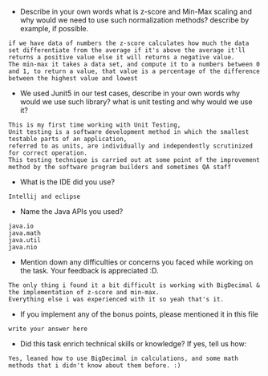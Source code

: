 - Describe in your own words what is z-score and Min-Max scaling and why would we need to use such normalization methods? describe by example, if possible.
```
if we have data of numbers the z-score calculates how much the data set differentiate from the average if it's above the average it'll returns a positive value else it will returns a negative value.
The min-max it takes a data set, and compute it to a numbers between 0 and 1, to return a value, that value is a percentage of the difference between the highest value and lowest
```

- We used Junit5 in our test cases, describe in your own words why would we use such library? 
what is unit testing and why would we use it?
```
This is my first time working with Unit Testing,
Unit testing is a software development method in which the smallest testable parts of an application, 
referred to as units, are individually and independently scrutinized for correct operation. 
This testing technique is carried out at some point of the improvement method by the software program builders and sometimes QA staff
```
- What is the IDE did you use?
```
Intellij and eclipse
```

- Name the Java APIs you used?
```
java.io
java.math
java.util
java.nio
```

- Mention down any difficulties or concerns you faced while working on the task. Your feedback is appreciated :D.
```
The only thing i found it a bit difficult is working with BigDecimal & the implementation of z-score and min-max. 
Everything else i was experienced with it so yeah that's it.
```

- If you implement any of the bonus points, please mentioned it in this file
```
write your answer here
```

- Did this task enrich technical skills or knowledge? If yes, tell us how: 
```
Yes, leaned how to use BigDecimal in calculations, and some math methods that i didn't know about them before. :)
```
